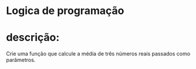 # Logica de programação
# descrição:
Crie uma função que calcule a média de três números reais passados como parâmetros.

